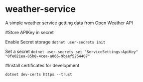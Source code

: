 # weather-service

 A simple weather service getting data from Open Weather API

#Store APIKey in secret

Enable Secret storage
`dotnet user-secrets init`

Set a secret
`dotnet user-secrets set "ServiceSettings:ApiKey" "0fe021ea-85b8-4cea-a866-9baef5264407"`


#Install certificates for development

`dotnet dev-certs https --trust`